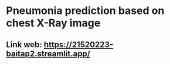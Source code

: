 # Pneumonia prediction based on chest X-Ray image
## Link web: https://21520223-baitap2.streamlit.app/
